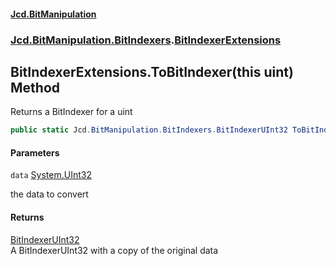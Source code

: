 #### [Jcd.BitManipulation](index.md 'index')
### [Jcd.BitManipulation.BitIndexers](Jcd.BitManipulation.BitIndexers.md 'Jcd.BitManipulation.BitIndexers').[BitIndexerExtensions](Jcd.BitManipulation.BitIndexers.BitIndexerExtensions.md 'Jcd.BitManipulation.BitIndexers.BitIndexerExtensions')

## BitIndexerExtensions.ToBitIndexer(this uint) Method

Returns a BitIndexer for a uint

```csharp
public static Jcd.BitManipulation.BitIndexers.BitIndexerUInt32 ToBitIndexer(this uint data);
```
#### Parameters

<a name='Jcd.BitManipulation.BitIndexers.BitIndexerExtensions.ToBitIndexer(thisuint).data'></a>

`data` [System.UInt32](https://docs.microsoft.com/en-us/dotnet/api/System.UInt32 'System.UInt32')

the data to convert

#### Returns
[BitIndexerUInt32](Jcd.BitManipulation.BitIndexers.BitIndexerUInt32.md 'Jcd.BitManipulation.BitIndexers.BitIndexerUInt32')  
A BitIndexerUInt32 with a copy of the original data
